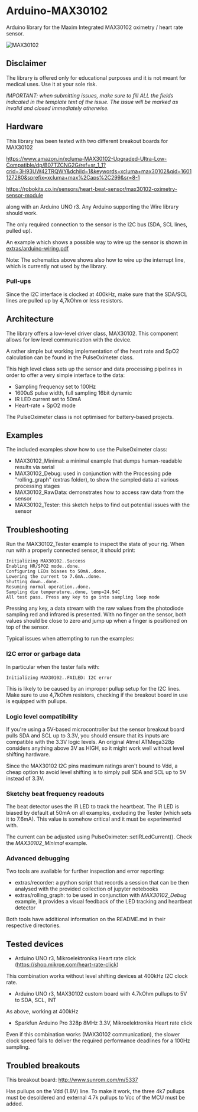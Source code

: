 # Arduino-MAX30102

Arduino library for the Maxim Integrated MAX30102 oximetry / heart rate sensor.

![MAX30102](https://www.amazon.in/xcluma-MAX30102-Upgraded-Ultra-Low-Compatible/dp/B07TZCNG2G/ref=sr_1_1?crid=3H93UW42TRQWY&dchild=1&keywords=xcluma+max30102&qid=1601127280&sprefix=xcluma+max%2Caps%2C299&sr=8-1)

## Disclaimer

The library is offered only for educational purposes and it is not meant for medical uses.
Use it at your sole risk.

*IMPORTANT: when submitting issues, make sure to fill ALL the fields indicated in the template text of the issue. The issue will be marked as invalid and closed immediately otherwise.*

## Hardware

This library has been tested with two different breakout boards for MAX30102

https://www.amazon.in/xcluma-MAX30102-Upgraded-Ultra-Low-Compatible/dp/B07TZCNG2G/ref=sr_1_1?crid=3H93UW42TRQWY&dchild=1&keywords=xcluma+max30102&qid=1601127280&sprefix=xcluma+max%2Caps%2C299&sr=8-1

https://robokits.co.in/sensors/heart-beat-sensor/max30102-oximetry-sensor-module

along with an Arduino UNO r3. Any Arduino supporting the Wire library should work.

The only required connection to the sensor is the I2C bus (SDA, SCL lines, pulled up).

An example which shows a possible way to wire up the sensor is shown in
[extras/arduino-wiring.pdf](extras/arduino-wiring.pdf)

Note: The schematics above shows also how to wire up the interrupt line, which is
currently not used by the library.

### Pull-ups

Since the I2C interface is clocked at 400kHz, make sure that the SDA/SCL lines are pulled
up by 4,7kOhm or less resistors.

## Architecture

The library offers a low-level driver class, MAX30102.
This component allows for low level communication with the device.

A rather simple but working implementation of the heart rate and SpO2 calculation
can be found in the PulseOximeter class.

This high level class sets up the sensor and data processing pipelines in order to
offer a very simple interface to the data:

 * Sampling frequency set to 100Hz
 * 1600uS pulse width, full sampling 16bit dynamic
 * IR LED current set to 50mA
 * Heart-rate + SpO2 mode

The PulseOximeter class is not optimised for battery-based projects.

## Examples

The included examples show how to use the PulseOximeter class:

 * MAX30102_Minimal: a minimal example that dumps human-readable results via serial
 * MAX30102_Debug: used in conjunction with the Processing pde "rolling_graph" (extras folder), to show the sampled data at various processing stages
 * MAX30102_RawData: demonstrates how to access raw data from the sensor
 * MAX30102_Tester: this sketch helps to find out potential issues with the sensor

## Troubleshooting

Run the MAX30102_Tester example to inspect the state of your rig.
When run with a properly connected sensor, it should print:

```
Initializing MAX30102..Success
Enabling HR/SPO2 mode..done.
Configuring LEDs biases to 50mA..done.
Lowering the current to 7.6mA..done.
Shutting down..done.
Resuming normal operation..done.
Sampling die temperature..done, temp=24.94C
All test pass. Press any key to go into sampling loop mode
```

Pressing any key, a data stream with the raw values from the photodiode sampling red
and infrared is presented.
With no finger on the sensor, both values should be close to zero and jump up when
a finger is positioned on top of the sensor.


Typical issues when attempting to run the examples:

### I2C error or garbage data

In particular when the tester fails with:

```
Initializing MAX30102..FAILED: I2C error
```

This is likely to be caused by an improper pullup setup for the I2C lines.
Make sure to use 4,7kOhm resistors, checking if the breakout board in use is equipped
with pullups.

### Logic level compatibility

If you're using a 5V-based microcontroller but the sensor breakout board pulls SDA and SCL up
to 3.3V, you should ensure that its inputs are compatible with the 3.3V logic levels.
An original Atmel ATMega328p considers anything above 3V as HIGH, so it might work well without
level shifting hardware.

Since the MAX30102 I2C pins maximum ratings aren't bound to Vdd, a cheap option to avoid
level shifting is to simply pull SDA and SCL up to 5V instead of 3.3V.

### Sketchy beat frequency readouts

The beat detector uses the IR LED to track the heartbeat. The IR LED is biased
by default at 50mA on all examples, excluding the Tester (which sets it to 7.6mA).
This value is somehow critical and it must be experimented with.

The current can be adjusted using PulseOximeter::setIRLedCurrent().
Check the _MAX30102_Minimal_ example.

### Advanced debugging

Two tools are available for further inspection and error reporting:

* extras/recorder: a python script that records a session that can be then analysed with the provided collection of jupyter notebooks
* extras/rolling_graph: to be used in conjunction with _MAX30102_Debug_ example, it provides a visual feedback of the LED tracking and heartbeat detector

Both tools have additional information on the README.md in their respective directories.

## Tested devices

* Arduino UNO r3, Mikroelektronika Heart rate click (https://shop.mikroe.com/heart-rate-click)

This combination works without level shifting devices at 400kHz I2C clock rate.

* Arduino UNO r3, MAX30102 custom board with 4.7kOhm pullups to 5V to SDA, SCL, INT

As above, working at 400kHz

* Sparkfun Arduino Pro 328p 8MHz 3.3V, Mikroelektronika Heart rate click

Even if this combination works (MAX30102 communication), the slower clock speed fails to deliver
the required performance deadlines for a 100Hz sampling.

## Troubled breakouts

This breakout board: http://www.sunrom.com/m/5337

Has pullups on the Vdd (1.8V) line. To make it work, the three 4k7 pullups must be
desoldered and external 4.7k pullups to Vcc of the MCU must be added.
